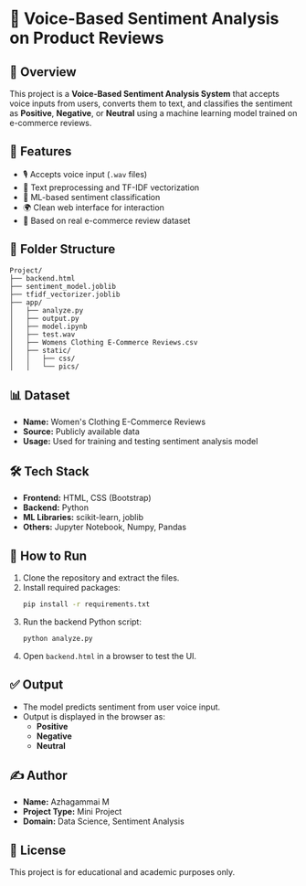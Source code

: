 
# 🎤 Voice-Based Sentiment Analysis on Product Reviews

## 📌 Overview

This project is a **Voice-Based Sentiment Analysis System** that accepts voice inputs from users, converts them to text, and classifies the sentiment as **Positive**, **Negative**, or **Neutral** using a machine learning model trained on e-commerce reviews.

## 🚀 Features

- 🎙️ Accepts voice input (`.wav` files)
- 🧼 Text preprocessing and TF-IDF vectorization
- 🤖 ML-based sentiment classification
- 🌍 Clean web interface for interaction
- 📂 Based on real e-commerce review dataset

## 📁 Folder Structure

```
Project/
├── backend.html
├── sentiment_model.joblib
├── tfidf_vectorizer.joblib
├── app/
│   ├── analyze.py
│   ├── output.py
│   ├── model.ipynb
│   ├── test.wav
│   ├── Womens Clothing E-Commerce Reviews.csv
│   ├── static/
│   │   ├── css/
│   │   └── pics/
```

## 📊 Dataset

- **Name:** Women's Clothing E-Commerce Reviews
- **Source:** Publicly available data
- **Usage:** Used for training and testing sentiment analysis model

## 🛠️ Tech Stack

- **Frontend:** HTML, CSS (Bootstrap)
- **Backend:** Python
- **ML Libraries:** scikit-learn, joblib
- **Others:** Jupyter Notebook, Numpy, Pandas

## 🧪 How to Run

1. Clone the repository and extract the files.
2. Install required packages:
   ```bash
   pip install -r requirements.txt
   ```
3. Run the backend Python script:
   ```bash
   python analyze.py
   ```
4. Open `backend.html` in a browser to test the UI.

## ✅ Output

- The model predicts sentiment from user voice input.
- Output is displayed in the browser as:
  - **Positive**
  - **Negative**
  - **Neutral**

## ✍️ Author

- **Name:** Azhagammai M
- **Project Type:** Mini Project
- **Domain:** Data Science, Sentiment Analysis

## 📌 License

This project is for educational and academic purposes only.

